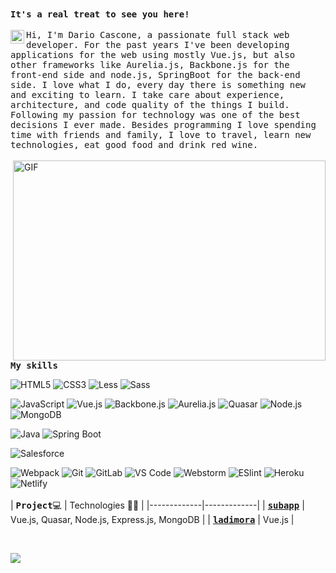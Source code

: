 <div align="left"><samp><strong>It's a real treat to see you here!</strong></samp></div>
<br>
<a href="https://www.linkedin.com/in/dc3/">
  <img align="left" alt="Abhishek's LinkedIN" width="22px" src="https://raw.githubusercontent.com/peterthehan/peterthehan/master/assets/linkedin.svg" />
</a>
<div align="left">
  <samp>Hi, I'm Dario Cascone, a passionate full stack web developer. For the past  years I've been developing applications for the web using mostly Vue.js, but also other frameworks like Aurelia.js, Backbone.js for the front-end side and node.js, SpringBoot for the back-end side. 
I love what I do, every day there is something new and exciting to learn. I take care about experience, architecture, and code quality of the things I build.
Following my passion for technology was one of the best decisions I ever made.
Besides programming I love spending time with friends and family,
I love to travel, learn new technologies, eat good food and drink red wine.
  </samp>
  <br> <br>
  <img align="right" alt="GIF" src="https://github.com/abhisheknaiidu/abhisheknaiidu/blob/master/code.gif?raw=true" width="500" height="320" />
 <br><br>
  <p><samp><strong>My skills</strong></samp></p>

![HTML5](https://img.shields.io/badge/-HTML5-%23E44D27?style=flat-square-black&logo=html5&logoColor=ffffff)
![CSS3](https://img.shields.io/badge/-CSS3-%231572B6?style=flat-square-black&logo=css3)
![Less](https://img.shields.io/badge/-Less-%231d365d?style=flat-squar-blacke&logo=less&logoColor=ffffff)
![Sass](https://img.shields.io/badge/-Sass-%23CC6699?style=flat-square-black&logo=sass&logoColor=ffffff)

![JavaScript](https://img.shields.io/badge/-JavaScript-%23F7DF1C?style=flat-square-black&logo=javascript&logoColor=000000&labelColor=%23F7DF1C&color=%23FFCE5A)
![Vue.js](https://img.shields.io/badge/-Vue.js-%232c3e50?style=flat-square-black&logo=vuedotjs)
![Backbone.js](https://img.shields.io/badge/-Backbone.js-%232c3e50?style=flat-square-black&logo=backbonedotjs&logoColor=0071B5)
![Aurelia.js](https://img.shields.io/badge/-Aurelia.js-%232c3e50?style=flat-square-black&logo=aurelia&logoColor=ED2B88)
![Quasar](https://img.shields.io/badge/-Quasar-%232c3e50?style=flat-square-black&logo=quasar&logoColor=1976D2)
![Node.js](https://img.shields.io/badge/-Node.js-%232c3e50?style=flat-square-black&logo=nodedotjs)
![MongoDB](https://img.shields.io/badge/-MongoDB-%232c3e50?style=flat-square-black&logo=mongodb&logoColor=47A248)
  
![Java](https://img.shields.io/badge/-Java-%23E44D27?style=flat-squa-blackre&logo=java&logoColor=ffffff)
![Spring Boot](https://img.shields.io/badge/-SpringBoot-%8FBC8F?style=flat-square-black&logo=springboot&logoColor=ffffff)
  
![Salesforce](https://img.shields.io/badge/-Salesforce-C0098?style=flat-square-black&logo=salesforce&logoColor=ffffff&color=00A1E0)

![Webpack](https://img.shields.io/badge/-Webpack-%232C3A42?style=flat-square-black&logo=webpack)
![Git](https://img.shields.io/badge/-Git-%23F05032?style=flat-square-black&logo=git&logoColor=%23ffffff)
![GitLab](https://img.shields.io/badge/-GitLab-FCA121?style=flat-square-black&logo=gitlab)
![VS Code](https://img.shields.io/badge/-VSCode-%23007ACC?style=flat-square-black&logo=visual-studio-code)
![Webstorm](https://img.shields.io/badge/-Webstorm-i6969?style=flat-square-black&logo=webstorm&color=000000)
![ESlint](https://img.shields.io/badge/-ESLint-%234B32C3?style=flat-square-black&logo=eslint)
![Heroku](https://img.shields.io/badge/-Heroku-C0098?style=flat-square-black&logo=heroku&logoColor=ffffff&color=430098)
![Netlify](https://img.shields.io/badge/-Netlify-%2300C7B7?style=flat-square-black&logo=netlify&logoColor=ffffff)
 <br> <br>
|      <samp><strong>Project</strong></samp>💻   |   Technologies 🧑‍💻 |
|-------------|-------------|
| [**<samp><strong>subapp</strong></samp>**](https://www.subapp.it) | Vue.js, Quasar, Node.js, Express.js, MongoDB |
| [**<samp><strong>ladimora</strong></samp>**](https://www.casadiriposoladimora.com) | Vue.js |

 <br>
  
![](https://visitor-badge.glitch.me/badge?page_id=DarioCasc.DarioCasc)
<div>


